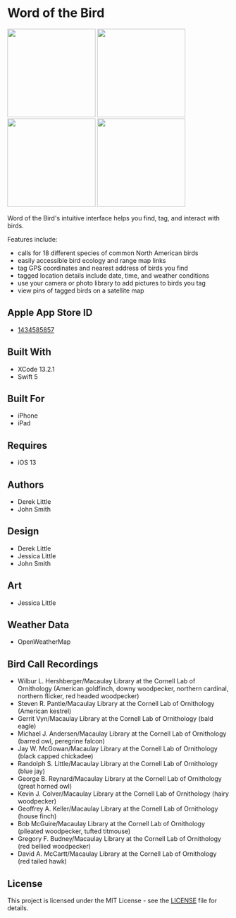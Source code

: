 # Word of the Bird

<img src="Resources/iPhone%208%2B%20image%201.png" width="200"> <img src="Resources/iPhone%208%2B%20image%202.png" width="200"> <img src="Resources/iPhone%208%2B%20image%203.png" width="200"> <img src="Resources/iPhone%208%2B%20image%204.png" width="200">

Word of the Bird's intuitive interface helps you find, tag, and interact with birds.

Features include:
* calls for 18 different species of common North American birds
* easily accessible bird ecology and range map links
* tag GPS coordinates and nearest address of birds you find
* tagged location details include date, time, and weather conditions
* use your camera or photo library to add pictures to birds you tag
* view pins of tagged birds on a satellite map

## Apple App Store ID

* [1434585857](https://apps.apple.com/us/app/word-of-the-bird/id1434585857)

## Built With

* XCode 13.2.1
* Swift 5

## Built For

* iPhone
* iPad

## Requires
* iOS 13

## Authors

* Derek Little
* John Smith

## Design

* Derek Little
* Jessica Little
* John Smith

## Art

* Jessica Little

## Weather Data

* OpenWeatherMap

## Bird Call Recordings

* Wilbur L. Hershberger/Macaulay Library at the Cornell Lab of Ornithology (American goldfinch, downy woodpecker, northern cardinal, northern flicker, red headed woodpecker)
* Steven R. Pantle/Macaulay Library at the Cornell Lab of Ornithology (American kestrel)
* Gerrit Vyn/Macaulay Library at the Cornell Lab of Ornithology (bald eagle)
* Michael J. Andersen/Macaulay Library at the Cornell Lab of Ornithology (barred owl, peregrine falcon)
* Jay W. McGowan/Macaulay Library at the Cornell Lab of Ornithology (black capped chickadee)
* Randolph S. Little/Macaulay Library at the Cornell Lab of Ornithology (blue jay)
* George B. Reynard/Macaulay Library at the Cornell Lab of Ornithology (great horned owl)
* Kevin J. Colver/Macaulay Library at the Cornell Lab of Ornithology (hairy woodpecker)
* Geoffrey A. Keller/Macaulay Library at the Cornell Lab of Ornithology (house finch)
* Bob McGuire/Macaulay Library at the Cornell Lab of Ornithology (pileated woodpecker, tufted titmouse)
* Gregory F. Budney/Macaulay Library at the Cornell Lab of Ornithology (red bellied woodpecker)
* David A. McCartt/Macaulay Library at the Cornell Lab of Ornithology (red tailed hawk)

## License

This project is licensed under the MIT License - see the [LICENSE](LICENSE) file for details.
